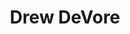 ---
avatar: /images/people/drew-devore.jpg
avatar_small: /images/people/drew-devore_small.jpg
bio: Drew is an audio editing engineer for Jupiter Broadcasting. He has worked in
  theater, live music, and broadcast for 15 years, and has been using Linux for 20
  years. Besides working in entertainment, Drew rescues rabbits, enjoys sci-fi and
  horror, and plays too many video games.
homepage: https://www.jupiterbroadcasting.com/
instagram: https://instagram.com/drewofdoom
linkedin: null
title: Drew DeVore
twitter: https://twitter.com/drewofdoom
type: host
username: drew-devore
youtube: null
is_archived: true
---